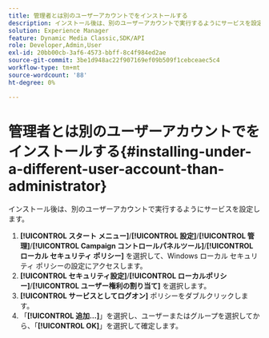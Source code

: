 ```yaml
---
title: 管理者とは別のユーザーアカウントでをインストールする
description: インストール後は、別のユーザーアカウントで実行するようにサービスを設定します。
solution: Experience Manager
feature: Dynamic Media Classic,SDK/API
role: Developer,Admin,User
exl-id: 20bb00cb-3af6-4573-bbff-8c4f984ed2ae
source-git-commit: 3be1d948ac22f907169ef09b509f1cebceaec5c4
workflow-type: tm+mt
source-wordcount: '88'
ht-degree: 0%

---
```


# 管理者とは別のユーザーアカウントでをインストールする{#installing-under-a-different-user-account-than-administrator}

インストール後は、別のユーザーアカウントで実行するようにサービスを設定します。

1. **[!UICONTROL スタート メニュー]**/**[!UICONTROL 設定]**/**[!UICONTROL 管理]**/**[!UICONTROL Campaign コントロールパネルツール]**/**[!UICONTROL ローカル セキュリティ ポリシー]** を選択して、Windows ローカル セキュリティ ポリシーの設定にアクセスします。
1. **[!UICONTROL セキュリティ設定]**/**[!UICONTROL ローカルポリシー]**/**[!UICONTROL ユーザー権利の割り当て]** を選択します。
1. **[!UICONTROL サービスとしてログオン]** ポリシーをダブルクリックします。
1. 「**[!UICONTROL 追加…]**」を選択し、ユーザーまたはグループを選択してから、「**[!UICONTROL OK]**」を選択して確定します。
